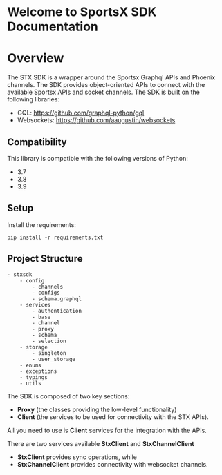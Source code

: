 # Welcome to SportsX SDK Documentation

# Overview

The STX SDK is a wrapper around the Sportsx Graphql APIs and Phoenix channels.
The SDK provides object-oriented APIs to connect with the available Sportsx APIs and socket channels.
The SDK is built on the following libraries:
 - GQL: https://github.com/graphql-python/gql
 - Websockets: https://github.com/aaugustin/websockets

## Compatibility

This library is compatible with the following versions of Python:

 - 3.7
 - 3.8
 - 3.9

## Setup

Install the requirements:

    pip install -r requirements.txt

## Project Structure
    - stxsdk
        - config
            - channels
            - configs
            - schema.graphql
        - services
            - authentication
            - base
            - channel
            - proxy
            - schema
            - selection
        - storage
            - singleton
            - user_storage
        - enums
        - exceptions
        - typings
        - utils

The SDK is composed of two key sections:

 - **Proxy** (the classes providing the low-level functionality)
 - **Client** (the services to be used for connectivity with the STX APIs).

All you need to use is **Client** services for the integration with the APIs.

There are two services available **StxClient** and **StxChannelClient**

 - **StxClient** provides sync operations, while
 - **StxChannelClient** provides connectivity with websocket channels.
